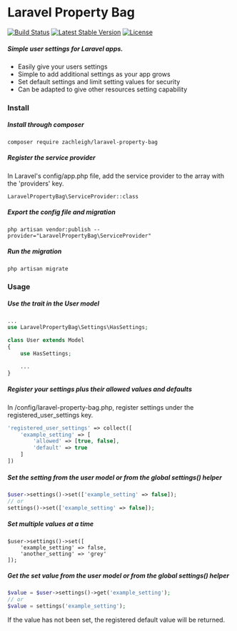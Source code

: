 # Laravel Property Bag   
[![Build Status](https://travis-ci.org/zachleigh/laravel-property-bag.svg?branch=master)](https://travis-ci.org/zachleigh/laravel-property-bag)
[![Latest Stable Version](https://poser.pugx.org/zachleigh/laravel-property-bag/version.svg)](//packagist.org/packages/zachleigh/laravel-property-bag) 
[![License](https://poser.pugx.org/zachleigh/laravel-property-bag/license.svg)](//packagist.org/packages/zachleigh/laravel-property-bag)  
##### Simple user settings for Laravel apps. 
  - Easily give your users settings
  - Simple to add additional settings as your app grows
  - Set default settings and limit setting values for security
  - Can be adapted to give other resources setting capability

### Install
##### Install through composer
```
composer require zachleigh/laravel-property-bag
```

##### Register the service provider
In Laravel's config/app.php file, add the service provider to the array with the 'providers' key.
```
LaravelPropertyBag\ServiceProvider::class
```

##### Export the config file and migration
```
php artisan vendor:publish --provider="LaravelPropertyBag\ServiceProvider"
```

##### Run the migration
```
php artisan migrate
```

### Usage
##### Use the trait in the User model
```php
...
use LaravelPropertyBag\Settings\HasSettings;

class User extends Model
{
    use HasSettings;

    ...
}
```

##### Register your settings plus their allowed values and defaults
In /config/laravel-property-bag.php, register settings under the registered_user_settings key.
```php
'registered_user_settings' => collect([
    'example_setting' => [
        'allowed' => [true, false],
        'default' => true
    ]
])
```

##### Set the setting from the user model or from the global settings() helper
```php
$user->settings()->set(['example_setting' => false]);
// or
settings()->set(['example_setting' => false]);
```

##### Set multiple values at a time
```
$user->settings()->set([
    'example_setting' => false,
    'another_setting' => 'grey'
]);
```

##### Get the set value from the user model or from the global settings() helper
```php
$value = $user->settings()->get('example_setting');
// or
$value = settings('example_setting');
```
If the value has not been set, the registered default value will be returned.

